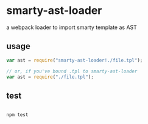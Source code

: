 # smarty-ast-loader
a webpack loader to import smarty template as AST
## usage

``` javascript
var ast = require("smarty-ast-loader!./file.tpl");

// or, if you've bound .tpl to smarty-ast-loader
var ast = require("./file.tpl");

```
## test

``` javascript

npm test

```



